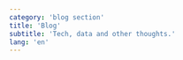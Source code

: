 ```yaml
---
category: 'blog section'
title: 'Blog'
subtitle: 'Tech, data and other thoughts.'
lang: 'en'
---
```

